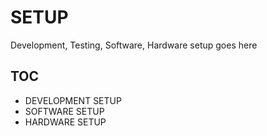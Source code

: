 # SETUP
Development, Testing, Software, Hardware setup goes here

## TOC

- DEVELOPMENT SETUP
- SOFTWARE SETUP
- HARDWARE SETUP

